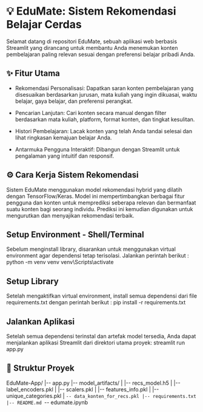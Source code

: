 # 💡 EduMate: Sistem Rekomendasi Belajar Cerdas
Selamat datang di repositori EduMate, sebuah aplikasi web berbasis Streamlit yang dirancang untuk membantu Anda menemukan konten pembelajaran paling relevan sesuai dengan preferensi belajar pribadi Anda.

## ✨ Fitur Utama
- Rekomendasi Personalisasi: Dapatkan saran konten pembelajaran yang disesuaikan berdasarkan jurusan, mata kuliah yang ingin dikuasai, waktu belajar, gaya belajar, dan preferensi perangkat.

- Pencarian Lanjutan: Cari konten secara manual dengan filter berdasarkan mata kuliah, platform, format konten, dan tingkat kesulitan.

- Histori Pembelajaran: Lacak konten yang telah Anda tandai selesai dan lihat ringkasan kemajuan belajar Anda.

- Antarmuka Pengguna Interaktif: Dibangun dengan Streamlit untuk pengalaman yang intuitif dan responsif.

## ⚙️ Cara Kerja Sistem Rekomendasi
Sistem EduMate menggunakan model rekomendasi hybrid yang dilatih dengan TensorFlow/Keras. Model ini mempertimbangkan berbagai fitur pengguna dan konten untuk memprediksi seberapa relevan dan bermanfaat suatu konten bagi seorang individu. Prediksi ini kemudian digunakan untuk mengurutkan dan menyajikan rekomendasi terbaik.

## Setup Environment - Shell/Terminal
Sebelum menginstall library, disarankan untuk menggunakan virtual environment agar dependensi tetap terisolasi.
Jalankan perintah berikut :
python -m venv venv
venv\Scripts\activate

## Setup Library
Setelah mengaktifkan virtual environment, install semua dependensi dari file requirements.txt dengan perintah berikut :
pip install -r requirements.txt

## Jalankan Aplikasi
Setelah semua dependensi terinstal dan artefak model tersedia, Anda dapat menjalankan aplikasi Streamlit dari direktori utama proyek:
streamlit run app.py

## 📁 Struktur Proyek
EduMate-App/
|-- app.py
|-- model_artifacts/
|   |-- recs_model.h5
|   |-- label_encoders.pkl
|   |-- scalers.pkl
|   |-- features_info.pkl
|   |-- unique_categories.pkl
|   `-- data_konten_for_recs.pkl
|-- requirements.txt
|-- README.md
`-- edumate.ipynb
